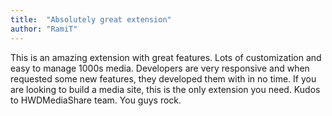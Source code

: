 ```yaml
---
title:  "Absolutely great extension"
author: "RamiT"
---
```

This is an amazing extension with great features. Lots of customization and easy to manage 1000s media. Developers are very responsive and when requested some new features, they developed them with in no time. If you are looking to build a media site, this is the only extension you need. Kudos to HWDMediaShare team. You guys rock.